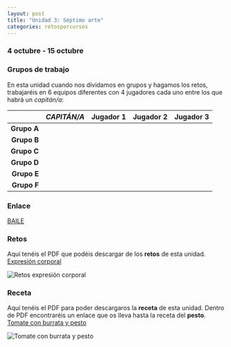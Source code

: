 ```yaml
---
layout: post
title: "Unidad 3: Séptimo arte"
categories: retosporcursos
---
```


### **4 octubre - 15 octubre**

### **Grupos de trabajo**

En esta unidad cuando nos dividamos en grupos y hagamos los retos, trabajaréis en 6 equipos diferentes con 4 jugadores cada uno entre los que habrá un *capitán/a*:

|      |*CAPITÁN/A*|Jugador 1|Jugador 2|Jugador 3|
|-----:|-----:|-----:|-----:|-----:|
|**Grupo A**|      |      |      |      |
|**Grupo B**|      |      |      |      |
|**Grupo C**|      |      |      |      |
|**Grupo D**|      |      |      |      |
|**Grupo E**|      |      |      |      |
|**Grupo F**|      |      |      |      |

### **Enlace**

[BAILE](https://danieledufis.github.io/baile/baile)

### **Retos** 

Aquí tenéis el PDF que podéis descargar de los **retos** de esta unidad.
[Expresión corporal](https://danieledufis.github.io/pdfs/Expresi%C3%B3n-corporal-retos-4.pdf)

![Retos expresión corporal](https://danieledufis.github.io/images_text/Expresi%C3%B3n-corporal-retos-4_page-0001.jpg)

### **Receta** 

Aquí tenéis el PDF para poder descargaros la **receta** de esta unidad. Dentro de PDF encontraréis un enlace que os lleva hasta la receta del **pesto**.
[Tomate con burrata y pesto](https://danieledufis.github.io/pdfs/Receta-Tomate%20Rosa%20con%20Pesto%20y%20Burrata.pdf)

![Tomate con burrata y pesto](https://danieledufis.github.io/images_text/Receta-Tomate%20Rosa%20con%20Pesto%20y%20Burrata_page-0001.jpg)


[Expresión corporal]:../../pdfs/Expresi%C3%B3n-corporal-retos-4.pdf
[Tomate con burrata y pesto]:../../pdfs/Receta-Tomate%20Rosa%20con%20Pesto%20y%20Burrata.pdf
